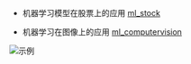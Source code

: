 

+ 机器学习模型在股票上的应用
[ml_stock](https://github.com/Jarlonyan/dmapplication/blob/master/dm_stock.md)

+ 机器学习在图像上的应用
[ml_computervision](https://github.com/Jarlonyan/mlapplication/blob/master/ml_computervision.md)




![示例](http://latex.codecogs.com/png.latex?3\cdot{x}+5\times{y})



